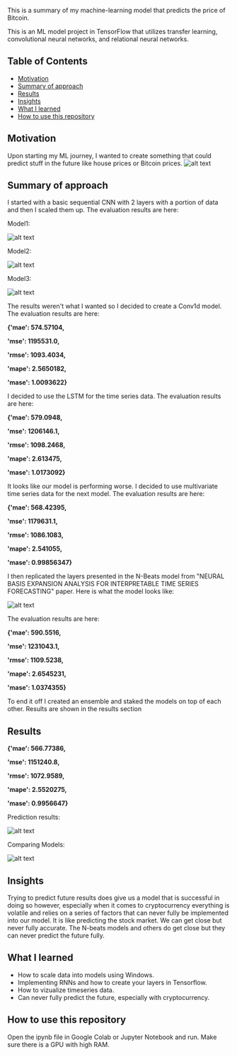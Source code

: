 This is a summary of my machine-learning model that predicts the price of Bitcoin.

This is an ML model project in TensorFlow that utilizes transfer learning, convolutional neural networks, and relational neural networks.

## Table of Contents 
* [Motivation](#motivation)
* [Summary of approach](#summary-of-approach)
* [Results](#results)
* [Insights](#insights)
* [What I learned](#what-i-learned)
* [How to use this repository](#how-to-use-this-repository)

## Motivation
Upon starting my ML journey, I wanted to create something that could predict stuff in the future like house prices or Bitcoin prices.
![alt text](https://github.com/Vybavnag/BitPredict/blob/main/images/Bitcoin_chart.jpg)


## Summary of approach
I started with a basic sequential CNN with 2 layers with a portion of data and then I scaled them up. The evaluation results are here:

Model1:

![alt text](https://github.com/Vybavnag/BitPredict/blob/main/images/model_1_preds.jpg)

Model2:

![alt text](https://github.com/Vybavnag/BitPredict/blob/main/images/model_2_preds.jpg)

Model3:

![alt text](https://github.com/Vybavnag/BitPredict/blob/main/images/model_3_preds.jpg)


The results weren't what I wanted so I decided to create a Conv1d model. The evaluation results are here: 

**{'mae': 574.57104,**


 **'mse': 1195531.0,**

 
 **'rmse': 1093.4034,**

 
 **'mape': 2.5650182,**

 
 **'mase': 1.0093622}**
 

I decided to use the LSTM for the time series data. The evaluation results are here:

**{'mae': 579.0948,**


 **'mse': 1206146.1,**

 
 **'rmse': 1098.2468,**

 
 **'mape': 2.613475,**

 
 **'mase': 1.0173092}**


It looks like our model is performing worse. I decided to use multivariate time series data for the next model. The evaluation results are here:

**{'mae': 568.42395,**


 **'mse': 1179631.1,**

 
 **'rmse': 1086.1083,**

 
 **'mape': 2.541055,**

 
 **'mase': 0.99856347}**


I then replicated the layers presented in the N-Beats model from "NEURAL BASIS EXPANSION ANALYSIS FOR
INTERPRETABLE TIME SERIES FORECASTING" paper. Here is what the model looks like:

![alt text](https://github.com/Vybavnag/BitPredict/blob/main/images/nbeats.jpg)



The evaluation results are here:

**{'mae': 590.5516,**


 **'mse': 1231043.1,**

 
 **'rmse': 1109.5238,**

 
 **'mape': 2.6545231,**

 
 **'mase': 1.0374355}**

To end it off I created an ensemble and staked the models on top of each other. Results are shown in the results section

## Results
**{'mae': 566.77386,**


**'mse': 1151240.8,**

 
 **'rmse': 1072.9589,**

 
 **'mape': 2.5520275,**

 
 **'mase': 0.9956647}**
 
Prediction results:


 ![alt text](https://github.com/Vybavnag/BitPredict/blob/main/images/prediction_results.jpg)
 

Comparing Models:


 ![alt text](https://github.com/Vybavnag/BitPredict/blob/main/images/comparing_models.jpg)
 


 

## Insights
Trying to predict future results does give us a model that is successful in doing so however, especially when it comes to cryptocurrency everything is volatile and relies on a series of factors that can never fully be implemented into our model. It is like predicting the stock market. We can get close but never fully accurate. The N-beats models and others do get close but they can never predict the future fully.

## What I learned
* How to scale data into models using Windows.
* Implementing RNNs and how to create your layers in Tensorflow.
* How to vizualize timeseries data.
* Can never fully predict the future, especially with cryptocurrency.
  
## How to use this repository
Open the ipynb file in Google Colab or Jupyter Notebook and run. Make sure there is a GPU with high RAM.
